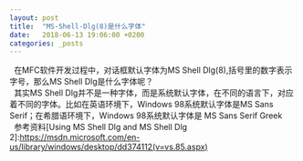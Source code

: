 ```yaml
---
layout: post
title:  "MS-Shell-Dlg(8)是什么字体"
date:   2018-06-13 19:06:00 +0200
categories: _posts
---
```


&nbsp;&nbsp;在MFC软件开发过程中，对话框默认字体为MS Shell Dlg(8),括号里的数字表示字号，那么MS Shell Dlg是什么字体呢？  
&nbsp;&nbsp;其实MS Shell Dlg并不是一种字体，而是系统默认字体，在不同的语言下，对应着不同的字体。比如在英语环境下，Windows 98系统默认字体是MS Sans Serif；在希腊语环境下，Windows 98系统默认字体是 MS Sans Serif Greek  
&nbsp;&nbsp;参考资料[Using MS Shell Dlg and MS Shell Dlg 2]:https://msdn.microsoft.com/en-us/library/windows/desktop/dd374112(v=vs.85.aspx)
